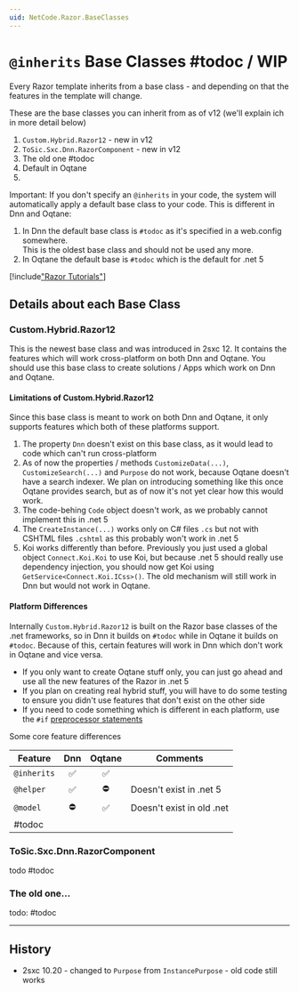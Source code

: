 ```yaml
---
uid: NetCode.Razor.BaseClasses
---
```


# `@inherits` Base Classes #todoc / WIP

Every Razor template inherits from a base class - and depending on that the features in the template will change. 

These are the base classes you can inherit from as of v12 (we'll explain ich in more detail below)

1. `Custom.Hybrid.Razor12` - new in v12
1. `ToSic.Sxc.Dnn.RazorComponent` - new in v12
1. The old one #todoc
1. Default in Oqtane
1. 

Important: If you don't specify an `@inherits` in your code, the system will automatically apply a default base class to your code. This is different in Dnn and Oqtane:

1. In Dnn the default base class is `#todoc` as it's specified in a web.config somewhere.  
  This is the oldest base class and should not be used any more. 
1. In Oqtane the default base is `#todoc` which is the default for .net 5

[!include["Razor Tutorials"](~/shared/tutorials/razor.md)]

## Details about each Base Class

### Custom.Hybrid.Razor12

This is the newest base class and was introduced in 2sxc 12. It contains the features which will work cross-platform on both Dnn and Oqtane. You should use this base class to create solutions / Apps which work on Dnn and Oqtane. 

#### Limitations of Custom.Hybrid.Razor12

Since this base class is meant to work on both Dnn and Oqtane, it only supports features which both of these platforms support. 

1. The property `Dnn` doesn't exist on this base class, as it would lead to code which can't run cross-platform
1. As of now the properties / methods `CustomizeData(...)`, `CustomizeSearch(...)` and `Purpose` do not work, because Oqtane doesn't have a search indexer. We plan on introducing something like this once Oqtane provides search, but as of now it's not yet clear how this would work. 
1. The code-behing `Code` object doesn't work, as we probably cannot implement this in .net 5
1. The `CreateInstance(...)` works only on C# files `.cs` but not with CSHTML files `.cshtml` as this probably won't work in .net 5
1. Koi works differently than before. Previously you just used a global object `Connect.Koi.Koi` to use Koi, but because .net 5 should really use dependency injection, you should now get Koi using `GetService<Connect.Koi.ICss>()`. The old mechanism will still work in Dnn but would not work in Oqtane. 

#### Platform Differences

Internally `Custom.Hybrid.Razor12` is built on the Razor base classes of the .net frameworks, so in Dnn it builds on `#todoc` while in Oqtane it builds on `#todoc`. Because of this, certain features will work in Dnn which don't work in Oqtane and vice versa. 

* If you only want to create Oqtane stuff only, you can just go ahead and use all the new features of the Razor in .net 5
* If you plan on creating real hybrid stuff, you will have to do some testing to ensure you didn't use features that don't exist on the other side
* If you need to code something which is different in each platform, use the `#if` [preprocessor statements](xref:NetCode.Razor.Hybrid.Index)

Some core feature differences

| Feature | Dnn | Oqtane | Comments
| --- | :-: | :-: | ---
| `@inherits` | ✅ | ✅ | 
| `@helper` | ✅ | ⛔ | Doesn't exist in .net 5
| `@model` | ⛔ | ✅ | Doesn't exist in old .net
| #todoc



### ToSic.Sxc.Dnn.RazorComponent

todo #todoc

### The old one... 

todo: #todoc

---

## History

* 2sxc 10.20 - changed to `Purpose` from `InstancePurpose` - old code still works
